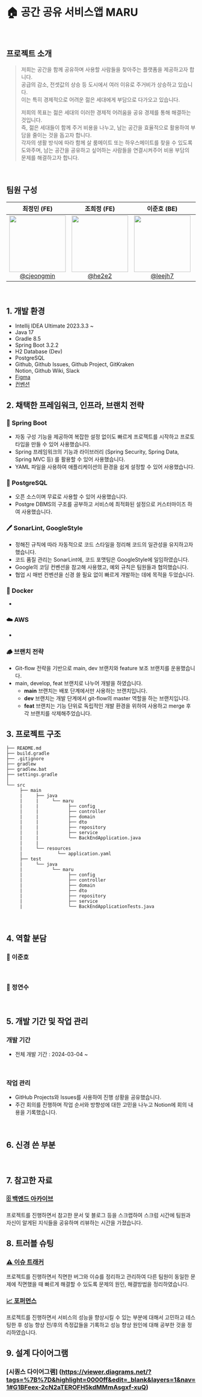 # 🏠 공간 공유 서비스앱 MARU

<br>

## 프로젝트 소개

> 저희는 공간을 함께 공유하며 사용할 사람들을 찾아주는 플랫폼을 제공하고자 합니다.  
> 공급의 감소, 전셋값의 상승 등 도시에서 여러 이유로 주거비가 상승하고 있습니다.   
> 이는 특히 경제적으로 어려운 젊은 세대에게 부담으로 다가오고 있습니다.
>
> 저희의 목표는 젊은 세대의 이러한 경제적 어려움을 공유 경제를 통해 해결하는 것입니다.   
> 즉, 젊은 세대들이 함께 주거 비용을 나누고, 남는 공간을 효율적으로 활용하여 부담을 줄이는 것을 돕고자 합니다.  
> 각자의 생활 방식에 따라 함께 살 룸메이트 또는 하우스메이트를 찾을 수 있도록 도와주며, 남는 공간을 공유하고 싶어하는 사람들을 연결시켜주어 비용 부담의 문제를 해결하고자
> 합니다.

<br>

## 팀원 구성

<div align="center">

|                                                              **최정민 (FE)**                                                              |                                                          **조희정 (FE)**                                                          |                                                           **이준호 (BE)**                                                           |                                                                **정연수 (BE)**                                                                |
|:--------------------------------------------------------------------------------------------------------------------------------------:|:------------------------------------------------------------------------------------------------------------------------------:|:--------------------------------------------------------------------------------------------------------------------------------:|:------------------------------------------------------------------------------------------------------------------------------------------:|
| [<img src="https://avatars.githubusercontent.com/u/55117867?v=4" height=150 width=150> <br/> @cjeongmin](https://github.com/cjeongmin) | [<img src="https://avatars.githubusercontent.com/u/66050038?v=4" height=150 width=150> <br/> @he2e2](https://github.com/he2e2) | [<img src="https://avatars.githubusercontent.com/u/39540595?v=4" height=150 width=150> <br/> @leejh7](https://github.com/leejh7) | [<img src="https://avatars.githubusercontent.com/u/52970725?v=4" height=150 width=150> <br/> @cheesecrust](https://github.com/cheesecrust) |

</div>

<br>

## 1. 개발 환경

- Intellij IDEA Ultimate 2023.3.3 ~
- Java 17
- Gradle 8.5
- Spring Boot 3.2.2
- H2 Database (Dev)
- PostgreSQL
- Github, Github Issues, Github Project, GitKraken  
  Notion, Github Wiki, Slack
- [Figma](https://www.figma.com/file/7kNRrVNUAK9KZdMAPVBPgU/wire-frame?type=design&node-id=0-1&mode=design&t=oZJiMTmm1bsBSgXw-0)
- [컨벤션](document/CONVENTION.md)
  <br>

## 2. 채택한 프레임워크, 인프라, 브랜치 전략

### 🍃 Spring Boot

- 자동 구성 기능을 제공하여 복잡한 설정 없이도 빠르게 프로젝트를 시작하고 프로토타입을 만들 수 있어 사용했습니다.
- Spring 프레임워크의 기능과 라이브러리 (Spring Security, Spring Data, Spring MVC 등) 를 활용할 수 있어 사용했습니다.
- YAML 파일을 사용하여 애플리케이션의 환경을 쉽게 설정할 수 있어 사용했습니다.

### 🐘 PostgreSQL

- 오픈 소스이며 무료로 사용할 수 있어 사용했습니다.
- Postgre DBMS의 구조를 공부하고 서비스에 최적화된 설정으로 커스터마이즈 하여 사용했습니다.

### 🖊️ SonarLint, GoogleStyle

- 정해진 규칙에 따라 자동적으로 코드 스타일을 정리해 코드의 일관성을 유지하고자 했습니다.
- 코드 품질 관리는 SonarLint에, 코드 포맷팅은 GoogleStyle에 일임하였습니다.
- Google의 코딩 컨벤션을 참고해 사용했고, 예외 규칙은 팀원들과 협의했습니다.
- 협업 시 매번 컨벤션을 신경 쓸 필요 없이 빠르게 개발하는 데에 목적을 두었습니다.

### 🐳 Docker

-

### ☁️ AWS

-

### 🪵 브랜치 전략

- Git-flow 전략을 기반으로 main, dev 브랜치와 feature 보조 브랜치를 운용했습니다.
- main, develop, feat 브랜치로 나누어 개발을 하였습니다.
    - **main** 브랜치는 배포 단계에서만 사용하는 브랜치입니다.
    - **dev** 브랜치는 개발 단계에서 git-flow의 master 역할을 하는 브랜치입니다.
    - **feat** 브랜치는 기능 단위로 독립적인 개발 환경을 위하여 사용하고 merge 후 각 브랜치를 삭제해주었습니다.
      <br>

## 3. 프로젝트 구조

```
├── README.md
├── build.gradle
├── .gitignore
├── gradlew
├── gradlew.bat
├── settings.gradle
│
└── src
     ├── main
     |     ├── java
     |     |     └── maru
     |     |           ├── config
     |     |           ├── controller
     |     |           ├── domain
     |     |           ├── dto
     |     |           ├── repository
     |     |           ├── service
     |     |           └── BackEndApplication.java
     |     |
     |     └── resources 
     |             └── application.yaml
     ├── test
     |     └── java
     |           └── maru
     |                 ├── config
     |                 ├── controller
     |                 ├── domain
     |                 ├── dto
     |                 ├── repository
     |                 ├── service
     |                 └── BackEndApplicationTests.java
```

<br>

## 4. 역할 분담

### 👻 이준호

<br>

### 🐬 정연수

<br>

## 5. 개발 기간 및 작업 관리

### 개발 기간

- 전체 개발 기간 : 2024-03-04 ~

<br>

### 작업 관리

- GitHub Projects와 Issues를 사용하여 진행 상황을 공유했습니다.
- 주간 회의를 진행하며 작업 순서와 방향성에 대한 고민을 나누고 Notion에 회의 내용을 기록했습니다.

<br>

## 6. 신경 쓴 부분

<br>

## 7. 참고한 자료

### [🗄️ 백엔드 아카이브](https://www.notion.so/Archive-256df43d0e6d4b148bf366cc7312e20b?pvs=4)

프로젝트를 진행하면서 참고한 문서 및 블로그 등을 스크랩하여 스크럼 시간에 팀원과 자신이 알게된 지식들을 공유하며 리뷰하는 시간을 가졌습니다.
<br>

## 8. 트러블 슈팅

### [⚠️ 이슈 트래커](https://www.notion.so/Issue-Tracker-bc6d59d8d90a40f0a03edac83b9d595b?pvs=4)

프로젝트를 진행하면서 직면한 버그와 이슈를 정리하고 관리하여 다른 팀원이 동일한 문제에 직면했을 때 빠르게 해결할 수 있도록 문제의 원인, 해결방법을 정리하였습니다.

### [📈 포퍼먼스](https://www.notion.so/Performance-09735be60ecb42899546424654390f93?pvs=4)

프로젝트를 진행하면서 서비스의 성능을 향상시킬 수 있는 부분에 대해서 고민하고 테스팅한 후 성능 향상 전/후의 측정값들을 기록하고 성능 향상 원인에 대해 공부한 것을
정리하였습니다.

## 9. 설계 다이어그램

### [시퀀스 다이어그램] (https://viewer.diagrams.net/?tags=%7B%7D&highlight=0000ff&edit=_blank&layers=1&nav=1#G1BFeex-2cN2aTEROFH5kdMMmAsgxf-xuQ)
<br>
